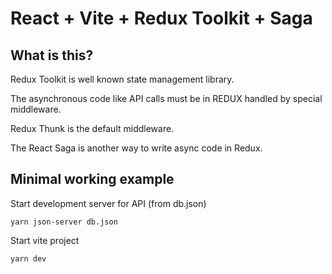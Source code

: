 # React + Vite + Redux Toolkit + Saga

## What is this?

Redux Toolkit is well known state management library.

The asynchronous code like API calls must be in REDUX handled by special middleware.

Redux Thunk is the default middleware.

The React Saga is another way to write async code in Redux.

## Minimal working example 

Start development server for API (from db.json)

```
yarn json-server db.json
```

Start vite project

```
yarn dev
```